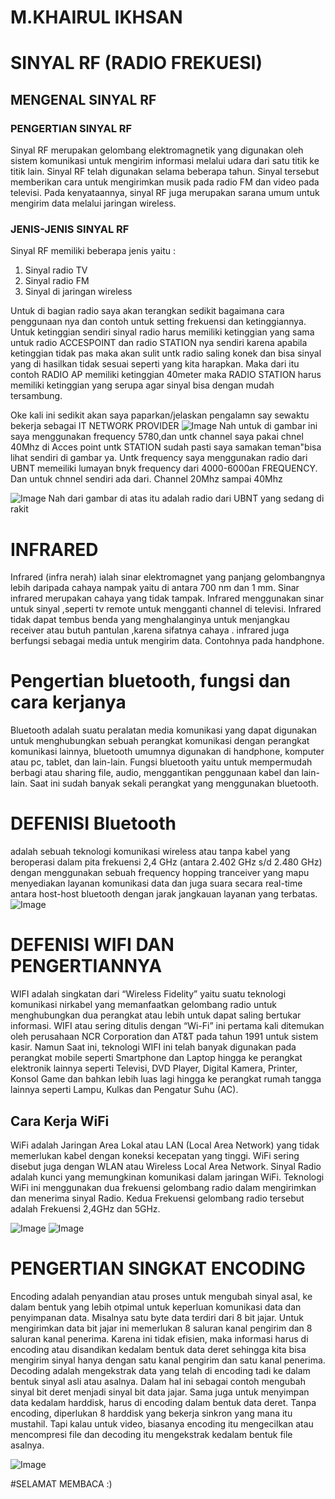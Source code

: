 # M.KHAIRUL IKHSAN

# SINYAL RF (RADIO FREKUESI)
## MENGENAL SINYAL RF
### PENGERTIAN SINYAL RF
Sinyal RF merupakan gelombang elektromagnetik yang digunakan oleh sistem komunikasi untuk mengirim informasi melalui udara dari satu titik ke titik lain. Sinyal RF telah digunakan selama beberapa tahun. Sinyal tersebut memberikan cara untuk mengirimkan musik pada radio FM dan video pada televisi. Pada kenyataannya, sinyal RF juga merupakan sarana umum untuk mengirim data melalui jaringan wireless.

### JENIS-JENIS SINYAL RF
Sinyal RF memiliki beberapa jenis yaitu :
1. Sinyal radio TV 
2. Sinyal radio FM
3. Sinyal di jaringan wireless

Untuk di bagian radio saya akan terangkan sedikit bagaimana cara penggunaan nya dan contoh untuk setting frekuensi dan ketinggiannya. 
Untuk ketinggian sendiri sinyal radio harus memiliki ketinggian yang sama untuk radio ACCESPOINT dan radio STATION nya sendiri karena apabila ketinggian tidak pas maka akan sulit untk radio saling konek dan bisa sinyal yang di hasilkan tidak sesuai seperti yang kita harapkan. 
Maka dari itu contoh RADIO AP memiliki ketinggian 40meter maka RADIO STATION harus memiliki ketinggian yang serupa agar sinyal bisa dengan mudah tersambung. 

Oke kali ini sedikit akan saya paparkan/jelaskan pengalamn say sewaktu bekerja sebagai IT NETWORK PROVIDER 
![Image](gambar5.jpg)
Nah untuk di gambar ini saya menggunakan frequency 5780,dan untk channel saya pakai chnel 40Mhz di Acces point untk STATION sudah pasti saya samakan teman"bisa lihat sendiri di gambar ya. 
Untk frequency saya menggunakan radio dari UBNT memeiliki lumayan bnyk frequency dari 4000-6000an FREQUENCY.
Dan untuk chnnel sendiri ada dari. Channel 20Mhz sampai 40Mhz

![Image](gambar2.jpg)
Nah dari gambar di atas itu adalah radio dari UBNT yang sedang di rakit


# INFRARED

Infrared (infra nerah) ialah sinar elektromagnet yang panjang gelombangnya lebih daripada cahaya nampak yaitu di antara 700 nm dan 1 mm. Sinar infrared merupakan cahaya yang tidak tampak. Infrared menggunakan sinar untuk sinyal ,seperti tv remote untuk mengganti channel di televisi. Infrared tidak dapat tembus benda yang menghalanginya untuk menjangkau receiver atau butuh pantulan ,karena sifatnya cahaya . infrared juga berfungsi sebagai media untuk mengirim data. Contohnya pada handphone.

# Pengertian bluetooth, fungsi dan cara kerjanya 
 
Bluetooth adalah suatu peralatan media komunikasi yang dapat digunakan untuk menghubungkan sebuah perangkat komunikasi dengan perangkat komunikasi lainnya, bluetooth umumnya digunakan di handphone, komputer atau pc, tablet, dan lain-lain. Fungsi bluetooth yaitu untuk mempermudah berbagi atau sharing file, audio, menggantikan penggunaan kabel dan lain-lain. Saat ini sudah banyak sekali perangkat yang menggunakan bluetooth.

# DEFENISI Bluetooth
adalah sebuah teknologi komunikasi wireless atau tanpa kabel yang beroperasi dalam pita frekuensi 2,4 GHz (antara 2.402 GHz s/d 2.480 GHz) dengan menggunakan sebuah frequency hopping tranceiver yang mapu menyediakan layanan komunikasi data dan juga suara secara real-time antara host-host bluetooth dengan jarak jangkauan layanan yang terbatas.
![Image](gambar8.jpg)

# DEFENISI WIFI DAN PENGERTIANNYA
WIFI adalah singkatan dari “Wireless Fidelity” yaitu suatu teknologi komunikasi nirkabel yang memanfaatkan gelombang radio untuk menghubungkan dua perangkat atau lebih untuk dapat saling bertukar informasi. WIFI atau sering ditulis dengan “Wi-Fi” ini pertama kali ditemukan oleh perusahaan NCR Corporation dan AT&T pada tahun 1991 untuk sistem kasir. Namun Saat ini, teknologi WIFI ini telah banyak digunakan pada perangkat mobile seperti Smartphone dan Laptop hingga ke perangkat elektronik lainnya seperti Televisi, DVD Player, Digital Kamera, Printer, Konsol Game dan bahkan lebih luas lagi hingga ke perangkat rumah tangga lainnya seperti Lampu, Kulkas dan Pengatur Suhu (AC).

## Cara Kerja WiFi
WiFi adalah Jaringan Area Lokal atau LAN (Local Area Network) yang tidak memerlukan kabel dengan koneksi kecepatan yang tinggi. WiFi sering disebut juga dengan WLAN atau Wireless Local Area Network.  Sinyal Radio adalah kunci yang memungkinan komunikasi dalam jaringan WiFi. Teknologi WiFi ini menggunakan dua frekuensi gelombang radio dalam mengirimkan dan menerima sinyal Radio. Kedua Frekuensi gelombang radio tersebut adalah Frekuensi 2,4GHz dan 5GHz.

![Image](gambar9.jpg)
![Image](gambar10.JPG)




# PENGERTIAN SINGKAT ENCODING
Encoding adalah penyandian atau proses untuk mengubah sinyal asal, ke dalam bentuk yang lebih otpimal untuk keperluan komunikasi data dan penyimpanan data. 
Misalnya satu byte data terdiri dari 8 bit jajar. Untuk mengirimkan data bit jajar ini memerlukan 8 saluran kanal pengirim dan 8 saluran kanal penerima. Karena ini tidak efisien, maka informasi harus di encoding atau disandikan kedalam bentuk data deret sehingga kita bisa mengirim sinyal hanya dengan satu kanal pengirim dan satu kanal penerima. 
Decoding adalah mengekstrak data yang telah di encoding tadi ke dalam bentuk sinyal asli atau asalnya. 
Dalam hal ini sebagai contoh mengubah sinyal bit deret menjadi sinyal bit data jajar. 
Sama juga untuk menyimpan data kedalam harddisk, harus di encoding dalam bentuk data deret. Tanpa encoding, diperlukan 8 harddisk yang bekerja sinkron yang mana itu mustahil. 
Tapi kalau untuk video, biasanya encoding itu mengecilkan atau mencompresi file dan decoding itu mengekstrak kedalam bentuk file asalnya.

![Image](gambar11.webp)


#SELAMAT MEMBACA :)
